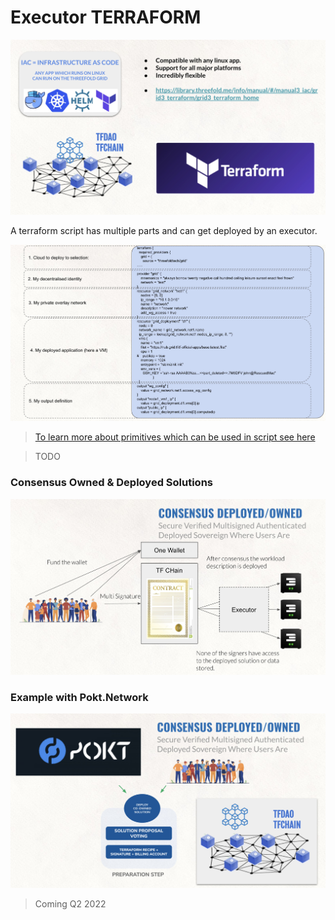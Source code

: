 # Executor TERRAFORM 

![](img/terraform_iac_.jpg)

A terraform script has multiple parts and can get deployed by an executor.

![](img/terraform_iac2_.jpg)

> [To learn more about primitives which can  be used in script see here](tfgrid_primitives)

>TODO

### Consensus Owned & Deployed Solutions

![](img/consensus_deployed_.jpg)

### Example with Pokt.Network

![](img/terraform_pokt_.jpg)


> Coming Q2 2022